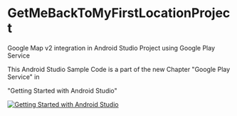 GetMeBackToMyFirstLocationProject
=================================

Google Map v2 integration in Android Studio Project using Google Play Service


This Android Studio Sample Code is a part of the new Chapter "Google Play Service" in


"Getting Started with Android Studio" 

[![Getting Started with Android Studio](https://lh5.googleusercontent.com/9td0UZgyhsskMSpWAthP7cElXR17CzRnERku6DozWxY=w135-h211-p-no)](http://www.amazon.com/dp/B00JFOCDCU//)  
